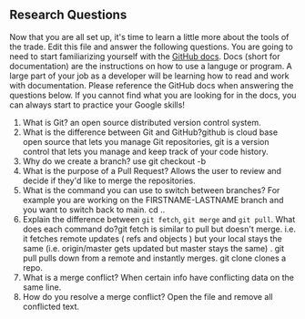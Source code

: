 ## Research Questions 

Now that you are all set up, it's time to learn a little more about the tools of the trade. Edit this file and answer the following questions. You are going to need to start familiarizing yourself with the [GitHub docs](https://docs.github.com/en). Docs (short for documentation) are the instructions on how to use a languge or program. A large part of your job as a developer will be learning how to read and work with documentation. Please reference the GitHub docs when answering the questions below. If you cannot find what you are looking for in the docs, you can always start to practice your Google skills!

1. What is Git? an open source distributed version control system.
2. What is the difference between Git and GitHub?github is cloud base open source that lets you manage Git repositories, git is a version control that lets you manage and keep track of your code history.
3. Why do we create a branch? use git checkout -b
4. What is the purpose of a Pull Request? Allows the user to review and decide if they'd like to merge the repositories.
5. What is the command you can use to switch between branches? For example you are working on the FIRSTNAME-LASTNAME branch and you want to switch back to main. cd ..
6. Explain the difference between `git fetch`, `git merge` and `git pull`. What does each command do?git fetch is similar to pull but doesn't merge. i.e. it fetches remote updates ( refs and objects ) but your local stays the same (i.e. origin/master gets updated but master stays the same) . git pull pulls down from a remote and instantly merges. git clone clones a repo.
7. What is a merge conflict? When certain info have conflicting data on the same line.
8. How do you resolve a merge conflict? Open the file and remove all conflicted text.
